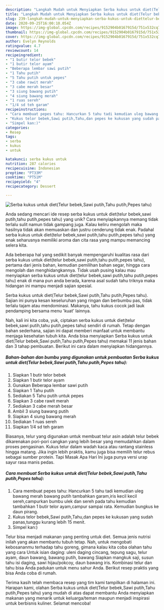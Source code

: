 ```yaml
---
description: "Langkah Mudah untuk Menyiapkan Serba kukus untuk diet(Telur bebek,Sawi putih,Tahu putih,Pepes tahu) Anti Gagal"
title: "Langkah Mudah untuk Menyiapkan Serba kukus untuk diet(Telur bebek,Sawi putih,Tahu putih,Pepes tahu) Anti Gagal"
slug: 239-langkah-mudah-untuk-menyiapkan-serba-kukus-untuk-diettelur-bebek-sawi-putih-tahu-putih-pepes-tahu-anti-gagal
date: 2020-09-25T16:00:10.054Z
image: https://img-global.cpcdn.com/recipes/9152904b0167915d/751x532cq70/serba-kukus-untuk-diettelur-bebeksawi-putihtahu-putihpepes-tahu-foto-resep-utama.jpg
thumbnail: https://img-global.cpcdn.com/recipes/9152904b0167915d/751x532cq70/serba-kukus-untuk-diettelur-bebeksawi-putihtahu-putihpepes-tahu-foto-resep-utama.jpg
cover: https://img-global.cpcdn.com/recipes/9152904b0167915d/751x532cq70/serba-kukus-untuk-diettelur-bebeksawi-putihtahu-putihpepes-tahu-foto-resep-utama.jpg
author: Evelyn Reynolds
ratingvalue: 4.7
reviewcount: 14
recipeingredient:
- "1 butir telor bebek"
- "1 butir telor ayam"
- "Beberapa lembar sawi putih"
- "1 Tahu putih"
- "5 Tahu putih untuk pepes"
- "3 cabe rawit merah"
- "3 cabe merah besar"
- "3 siung bawang putih"
- "4 siung bawang merah"
- "1 ruas sereh"
- "1/4 sd teh garam"
recipeinstructions:
- "Cara membuat pepes tahu: Hancurkan 5 tahu tadi kemudian uleg bawang merah bawang putih tambahkan garam,iris kecil kecil sereh,campurkan bumbu ulek dan sereh pada tahu kemudian tambahkan 1 butir telor ayam,campur sampai rata. Kemudian bungkus ke daun pirang."
- "Kukus telor bebek,Sawi putih,Tahu,dan pepes ke kukusan yang sudah panas,tunggu kurang lebih 15 menit."
- "Simpel kan:)"
categories:
- Resep
tags:
- serba
- kukus
- untuk

katakunci: serba kukus untuk 
nutrition: 287 calories
recipecuisine: Indonesian
preptime: "PT33M"
cooktime: "PT51M"
recipeyield: "4"
recipecategory: Dessert

---
```



![Serba kukus untuk diet(Telur bebek,Sawi putih,Tahu putih,Pepes tahu)](https://img-global.cpcdn.com/recipes/9152904b0167915d/751x532cq70/serba-kukus-untuk-diettelur-bebeksawi-putihtahu-putihpepes-tahu-foto-resep-utama.jpg)

Anda sedang mencari ide resep serba kukus untuk diet(telur bebek,sawi putih,tahu putih,pepes tahu) yang unik? Cara menyiapkannya memang tidak terlalu sulit namun tidak gampang juga. Kalau keliru mengolah maka hasilnya tidak akan memuaskan dan justru cenderung tidak enak. Padahal serba kukus untuk diet(telur bebek,sawi putih,tahu putih,pepes tahu) yang enak seharusnya memiliki aroma dan cita rasa yang mampu memancing selera kita.

Ada beberapa hal yang sedikit banyak mempengaruhi kualitas rasa dari serba kukus untuk diet(telur bebek,sawi putih,tahu putih,pepes tahu), pertama dari jenis bahan, kemudian pemilihan bahan segar, hingga cara mengolah dan menghidangkannya. Tidak usah pusing kalau mau menyiapkan serba kukus untuk diet(telur bebek,sawi putih,tahu putih,pepes tahu) enak di mana pun anda berada, karena asal sudah tahu triknya maka hidangan ini mampu menjadi sajian spesial.

Serba kukus untuk diet(Telur bebek,Sawi putih,Tahu putih,Pepes tahu). Sajian ini punya kesan keseluruhan yang ringan dan berbumbu pas, tidak terlalu tajam atau mendominasi. Makanya, tahu kukus cocok jadi lauk pendamping bersama menu &#39;kuat&#39; lainnya.


Nah, kali ini kita coba, yuk, ciptakan serba kukus untuk diet(telur bebek,sawi putih,tahu putih,pepes tahu) sendiri di rumah. Tetap dengan bahan sederhana, sajian ini dapat memberi manfaat untuk membantu menjaga kesehatan tubuh kita. Anda bisa menyiapkan Serba kukus untuk diet(Telur bebek,Sawi putih,Tahu putih,Pepes tahu) memakai 11 jenis bahan dan 3 tahap pembuatan. Berikut ini cara dalam menyiapkan hidangannya.

<!--inarticleads1-->

##### Bahan-bahan dan bumbu yang digunakan untuk pembuatan Serba kukus untuk diet(Telur bebek,Sawi putih,Tahu putih,Pepes tahu):

1. Siapkan 1 butir telor bebek
1. Siapkan 1 butir telor ayam
1. Gunakan Beberapa lembar sawi putih
1. Siapkan 1 Tahu putih
1. Sediakan 5 Tahu putih untuk pepes
1. Siapkan 3 cabe rawit merah
1. Sediakan 3 cabe merah besar
1. Ambil 3 siung bawang putih
1. Siapkan 4 siung bawang merah
1. Sediakan 1 ruas sereh
1. Siapkan 1/4 sd teh garam


Biasanya, telur yang digunakan untuk membuat telur asin adalah telur bebek dikarenakan pori-pori cangkan yang lebih besar yang memudahkan dalam proses pengasinan. Kukus telur dalam wadah kaca atau rantang stainless hingga matang. Jika ingin lebih praktis, kamu juga bisa memilih telur rebus sebagai sumber protein. Tapi Masak Apa Hari Ini juga punya versi urap sayur rasa manis pedas. 

<!--inarticleads2-->

##### Cara membuat Serba kukus untuk diet(Telur bebek,Sawi putih,Tahu putih,Pepes tahu):

1. Cara membuat pepes tahu: Hancurkan 5 tahu tadi kemudian uleg bawang merah bawang putih tambahkan garam,iris kecil kecil sereh,campurkan bumbu ulek dan sereh pada tahu kemudian tambahkan 1 butir telor ayam,campur sampai rata. Kemudian bungkus ke daun pirang.
1. Kukus telor bebek,Sawi putih,Tahu,dan pepes ke kukusan yang sudah panas,tunggu kurang lebih 15 menit.
1. Simpel kan:)


Telur bisa menjadi makanan yang penting untuk diet. Semua jenis nutrisi inilah yang akan membantu tubuh tetap. Nah, untuk mengobati kebosananmu terhadap tahu goreng, gimana kalau kita coba olahan tahu yang cara Untuk isian daging: uleni daging cincang, tepung sagu, telur ayam, daun bawang, bawang putih, bawang Siapkan mangkuk saji, susun tahu isi daging, sawi hijau/pokcoy, daun bawang iris. Kombinasi telur dan tahu bisa Anda padukan untuk menu sahur Anda. Berikut resep praktis yang bisa Anda coba di rumah. 

Terima kasih telah membaca resep yang tim kami tampilkan di halaman ini. Harapan kami, olahan Serba kukus untuk diet(Telur bebek,Sawi putih,Tahu putih,Pepes tahu) yang mudah di atas dapat membantu Anda menyiapkan makanan yang menarik untuk keluarga/teman maupun menjadi inspirasi untuk berbisnis kuliner. Selamat mencoba!
